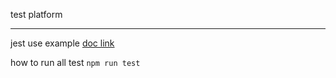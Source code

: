 test platform
******************

jest use example [doc link](https://jestjs.io/docs/en/asynchronous)

how to run all test `npm run test`
